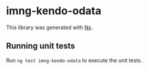 # imng-kendo-odata

This library was generated with [Nx](https://nx.dev).

## Running unit tests

Run `ng test imng-kendo-odata` to execute the unit tests.
